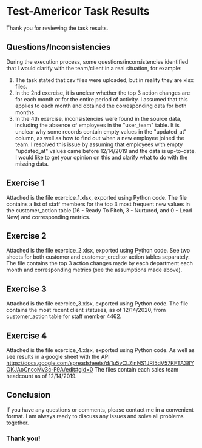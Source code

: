 # Test-Americor Task Results
Thank you for reviewing the task results. 

## Questions/Inconsistencies
During the execution process, some questions/inconsistencies identified that I would clarify with the team/client in a real situation, for example:

  1. The task stated that csv files were uploaded, but in reality they are xlsx files.
  2. In the 2nd exercise, it is unclear whether the top 3 action changes are for each month or for the entire period of activity. I assumed that this applies to each month and obtained the corresponding data for both months.
  3. In the 4th exercise, inconsistencies were found in the source data, including the absence of employees in the "user_team" table. It is unclear why some records contain empty values in the "updated_at" column, as well as how to find out when a new employee joined the team. I resolved this issue by assuming that employees with empty "updated_at" values came before 12/14/2019 and the data is up-to-date. I would like to get your opinion on this and clarify what to do with the missing data.

## Exercise 1
Attached is the file exercice_1.xlsx, exported using Python code. 
The file contains a list of staff members for the top 3 most frequent new values in the customer_action table (16 - Ready To Pitch, 3 - Nurtured, and 0 - Lead New) and corresponding metrics.

## Exercise 2
Attached is the file exercice_2.xlsx, exported using Python code. See two sheets for both customer and customer_creditor action tables separately.
The file contains the top 3 action changes made by each department each month and corresponding metrics (see the assumptions made above).

## Exercise 3
Attached is the file exercice_3.xlsx, exported using Python code.
The file contains the most recent client statuses, as of 12/14/2020, from customer_action table for staff member 4462.

## Exercise 4
Attached is the file exercice_4.xlsx, exported using Python code. 
As well as see results in a google sheet with the API https://docs.google.com/spreadsheets/d/1u5vCLZlnNS1JRI5dV57KFTA38YOKJAoCncoMv3c-F9A/edit#gid=0
The files contain each sales team headcount as of 12/14/2019.

## Conclusion
If you have any questions or comments, please contact me in a convenient format. I am always ready to discuss any issues and solve all problems together.
### Thank you!

